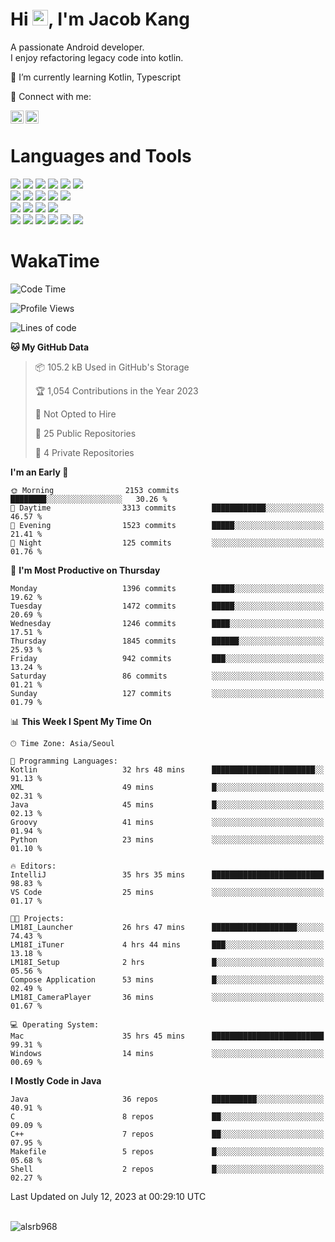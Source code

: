 # Hi <img src="https://media.giphy.com/media/hvRJCLFzcasrR4ia7z/giphy.gif" width="25px">, I'm Jacob Kang
A passionate Android developer.
</br>
I enjoy refactoring legacy code into kotlin.

🌱 I’m currently learning Kotlin, Typescript

🤝 Connect with me:

<a href="https://www.linkedin.com/in/minkyu-kang-b7477b1b2/"><img align="left" src="https://raw.githubusercontent.com/yushi1007/yushi1007/main/images/linkedin.svg" alt="Minkyu Kang | LinkedIn" width="21px"/></a>
<a href="https://www.instagram.com/_jacob_kang/"><img align="left" src="https://raw.githubusercontent.com/yushi1007/yushi1007/main/images/instagram.svg" alt="Jacob Kang | Instagram" width="21px"/></a>

</br>

# Languages and Tools

<div align="left">
<img src="https://img.shields.io/badge/java-007396?logo=java&logoColor=white"/>
<img src="https://img.shields.io/badge/kotlin-7F52FF?logo=kotlin&logoColor=white"/>
<img src="https://img.shields.io/badge/python-3776AB?logo=python&logoColor=white"/>
<img src="https://img.shields.io/badge/bash shell-4EAA25?logo=gnubash&logoColor=white"/>
<img src="https://img.shields.io/badge/c-A8B9CC?logo=c&logoColor=white"/>
<img src="https://img.shields.io/badge/c++-00599C?logo=c%2b%2b&logoColor=white"/>
</div>
<div align="left">
<img src="https://img.shields.io/badge/git-F05032?logo=git&logoColor=white"/>
<img src="https://img.shields.io/badge/github-181717?logo=github&logoColor=white"/>
<img src="https://img.shields.io/badge/mysql-4479A1?logo=mysql&logoColor=white"/>
<img src="https://img.shields.io/badge/sqlite-003B57?logo=sqlite&logoColor=white"/>
<img src="https://img.shields.io/badge/amazon AWS-232F3E?logo=amazonaws&logoColor=white"/>
</div>
<div align="left">
<img src="https://img.shields.io/badge/android-3DDC84?logo=android&logoColor=white"/>
<img src="https://img.shields.io/badge/linux-FCC624?logo=linux&logoColor=white"/>
<img src="https://img.shields.io/badge/flask-000000?logo=flask&logoColor=white"/>
<img src="https://img.shields.io/badge/arduino-00979D?logo=arduino&logoColor=white"/>
</div>
<div align="left">
<img src="https://img.shields.io/badge/slack-4A154B?logo=slack&logoColor=white"/>
<img src="https://img.shields.io/badge/notion-000000?logo=notion&logoColor=white"/>
<img src="https://img.shields.io/badge/jira-0052CC?logo=jira&logoColor=white"/>
<img src="https://img.shields.io/badge/postman-FF6C37?logo=postman&logoColor=white"/>
<img src="https://img.shields.io/badge/intellij-000000?logo=intellijidea&logoColor=white"/>
<img src="https://img.shields.io/badge/pycharm-000000?logo=pycharm&logoColor=white"/>
</div>

# WakaTime

<!--START_SECTION:waka-->
![Code Time](http://img.shields.io/badge/Code%20Time-2%2C726%20hrs%2037%20mins-blue)

![Profile Views](http://img.shields.io/badge/Profile%20Views-0-blue)

![Lines of code](https://img.shields.io/badge/From%20Hello%20World%20I%27ve%20Written-4.7%20million%20lines%20of%20code-blue)

**🐱 My GitHub Data** 

> 📦 105.2 kB Used in GitHub's Storage 
 > 
> 🏆 1,054 Contributions in the Year 2023
 > 
> 🚫 Not Opted to Hire
 > 
> 📜 25 Public Repositories 
 > 
> 🔑 4 Private Repositories 
 > 
**I'm an Early 🐤** 

```text
🌞 Morning                2153 commits        ████████░░░░░░░░░░░░░░░░░   30.26 % 
🌆 Daytime                3313 commits        ████████████░░░░░░░░░░░░░   46.57 % 
🌃 Evening                1523 commits        █████░░░░░░░░░░░░░░░░░░░░   21.41 % 
🌙 Night                  125 commits         ░░░░░░░░░░░░░░░░░░░░░░░░░   01.76 % 
```
📅 **I'm Most Productive on Thursday** 

```text
Monday                   1396 commits        █████░░░░░░░░░░░░░░░░░░░░   19.62 % 
Tuesday                  1472 commits        █████░░░░░░░░░░░░░░░░░░░░   20.69 % 
Wednesday                1246 commits        ████░░░░░░░░░░░░░░░░░░░░░   17.51 % 
Thursday                 1845 commits        ██████░░░░░░░░░░░░░░░░░░░   25.93 % 
Friday                   942 commits         ███░░░░░░░░░░░░░░░░░░░░░░   13.24 % 
Saturday                 86 commits          ░░░░░░░░░░░░░░░░░░░░░░░░░   01.21 % 
Sunday                   127 commits         ░░░░░░░░░░░░░░░░░░░░░░░░░   01.79 % 
```


📊 **This Week I Spent My Time On** 

```text
🕑︎ Time Zone: Asia/Seoul

💬 Programming Languages: 
Kotlin                   32 hrs 48 mins      ███████████████████████░░   91.13 % 
XML                      49 mins             █░░░░░░░░░░░░░░░░░░░░░░░░   02.31 % 
Java                     45 mins             █░░░░░░░░░░░░░░░░░░░░░░░░   02.13 % 
Groovy                   41 mins             ░░░░░░░░░░░░░░░░░░░░░░░░░   01.94 % 
Python                   23 mins             ░░░░░░░░░░░░░░░░░░░░░░░░░   01.10 % 

🔥 Editors: 
IntelliJ                 35 hrs 35 mins      █████████████████████████   98.83 % 
VS Code                  25 mins             ░░░░░░░░░░░░░░░░░░░░░░░░░   01.17 % 

🐱‍💻 Projects: 
LM18I_Launcher           26 hrs 47 mins      ███████████████████░░░░░░   74.43 % 
LM18I_iTuner             4 hrs 44 mins       ███░░░░░░░░░░░░░░░░░░░░░░   13.18 % 
LM18I_Setup              2 hrs               █░░░░░░░░░░░░░░░░░░░░░░░░   05.56 % 
Compose Application      53 mins             █░░░░░░░░░░░░░░░░░░░░░░░░   02.49 % 
LM18I_CameraPlayer       36 mins             ░░░░░░░░░░░░░░░░░░░░░░░░░   01.67 % 

💻 Operating System: 
Mac                      35 hrs 45 mins      █████████████████████████   99.31 % 
Windows                  14 mins             ░░░░░░░░░░░░░░░░░░░░░░░░░   00.69 % 
```

**I Mostly Code in Java** 

```text
Java                     36 repos            ██████████░░░░░░░░░░░░░░░   40.91 % 
C                        8 repos             ██░░░░░░░░░░░░░░░░░░░░░░░   09.09 % 
C++                      7 repos             ██░░░░░░░░░░░░░░░░░░░░░░░   07.95 % 
Makefile                 5 repos             █░░░░░░░░░░░░░░░░░░░░░░░░   05.68 % 
Shell                    2 repos             █░░░░░░░░░░░░░░░░░░░░░░░░   02.27 % 
```




 Last Updated on July 12, 2023 at 00:29:10 UTC
<!--END_SECTION:waka-->

</br>

<div align="left">
<img align="left" src="https://github-readme-stats.vercel.app/api/top-langs?username=alsrb968&show_icons=true&locale=en&layout=compact&theme=dark" alt="alsrb968" />
</div>
